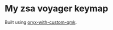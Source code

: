 # My zsa voyager keymap

Built using [oryx-with-custom-qmk](https://github.com/poulainpi/oryx-with-custom-qmk).
